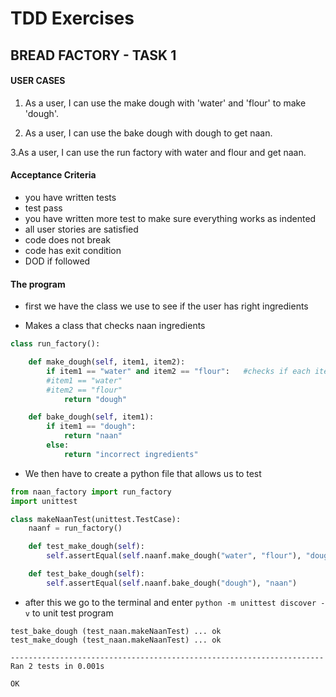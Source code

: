 # TDD Exercises 
## BREAD FACTORY - TASK 1
#### USER CASES
1. As a user, I can use the make dough with 'water' and 'flour' to make 'dough'.

2. As a user, I can use the bake dough with dough to get naan.

3.As a user, I can use the run factory with water and flour and get naan.

#### Acceptance Criteria

- you have written tests
- test pass
- you have written more test to make sure everything works as indented
- all user stories are satisfied
- code does not break
- code has exit condition
- DOD if followed

#### The program 
- first we have the class we use to see if the user has right ingredients 

- Makes a class that checks naan ingredients
```python
class run_factory():

    def make_dough(self, item1, item2):
        if item1 == "water" and item2 == "flour":   #checks if each item is equal to correct ingredients
        #item1 == "water"
        #item2 == "flour"
            return "dough"

    def bake_dough(self, item1):
        if item1 == "dough":
            return "naan"
        else:
            return "incorrect ingredients"
```
- We then have to create a python file that allows us to test 
```python
from naan_factory import run_factory
import unittest

class makeNaanTest(unittest.TestCase):
    naanf = run_factory()

    def test_make_dough(self):
        self.assertEqual(self.naanf.make_dough("water", "flour"), "dough")

    def test_bake_dough(self):
        self.assertEqual(self.naanf.bake_dough("dough"), "naan")
```
- after this we go to the terminal and enter `python -m unittest discover -v` to unit test program 

````
test_bake_dough (test_naan.makeNaanTest) ... ok
test_make_dough (test_naan.makeNaanTest) ... ok

----------------------------------------------------------------------
Ran 2 tests in 0.001s

OK
````


